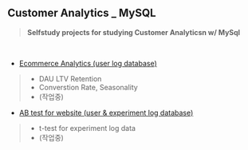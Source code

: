 ## Customer Analytics _ MySQL
>  **Selfstudy projects for studying Customer Analyticsn w/ MySql**

</br>

* [Ecommerce Analytics (user log database)](https://github.com/ttobaegi/MySQL/tree/main/CustomerAnalytics_SQL/2_Sideproject_EcommerceAnalytics)
>  * DAU LTV Retention
>  * Converstion Rate, Seasonality
>  * (작업중)

* [AB test for website (user & experiment log database)](https://github.com/ttobaegi/MySQL/tree/main/CustomerAnalytics_SQL/1_Sideproject_ABtest)
>  * t-test for experiment log data
>  * (작업중)
